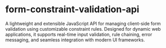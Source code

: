# form-constraint-validation-api
A lightweight and extensible JavaScript API for managing client-side form validation using customizable constraint rules. Designed for dynamic web applications, it supports real-time input validation, rule chaining, error messaging, and seamless integration with modern UI frameworks.
